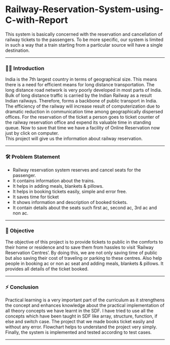 # Railway-Reservation-System-using-C-with-Report

This  system  is  basically  concerned  with  the  reservation  and cancellation  of  railway  tickets  to  the  passengers. To be more specific, our system is limited in such a way that a train starting  from  a  particular  source will  have  a  single  destination.

---

### :woman_technologist: Introduction

India is the 7th largest country in terms of geographical size. This means there is a need for efficient means
for long distance transportation. The long distance road network is very poorly developed in most
parts of India. Bulk of long distance traffic is carried by the Indian Railway as a result Indian
railways. Therefore, forms a backbone of public transport in India. The efficiency of the railway will
increase result of computerization due to dramatic reduction in communication time among
geographically dispersed offices. For the reservation of the ticket a person goes to ticket counter of
the railway reservation office and expend its valuable time in standing queue. Now to save that time we
have a facility of Online Reservation now just by click on computer.
<br>
This project will give us the information about railway reservation.

---
### :hammer_and_wrench: Problem Statement

- Railway reservation system reserves and cancel seats for the passenger.
- It contains information about the trains.
- It helps in adding meals, blankets & pillows.
- It helps in booking tickets easily, simple and error free.
- It saves time for ticket
- It shows information and description of booked tickets.
- It contain details about the seats such first ac, second ac, 3rd ac and non ac.

---
### :telescope: Objective

The objective of this project is to provide tickets to public in the comforts to their home or residence and to save
them from hassles to visit ‘Railway Reservation Centres’. By doing this, we are not only saving time of public but
also saving their cost of traveling or parking to these centres. Also help people in booking ac or non ac seat
and adding meals, blankets & pillows. It provides all details of the ticket booked.

--- 
### :zap: Conclusion

Practical learning is a very important part of the curriculum as it strengthens the concept and enhances
knowledge about the practical implementation of all theory concepts we have learnt in the SDF.
I have tried to use all the concepts which have been taught in SDF like array, structure, function, if else and
switch case. The project that we made books ticket easily and without any error. Flowchart helps to
understand the project very simply. Finally, the system is implemented and tested according to test cases.

---

<div id="header" align="center">
  
  <img src="https://komarev.com/ghpvc/?username=vaishaliranjan&style=flat-square&color=blue" alt=""/>
  
<div>



